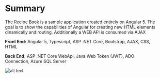 # Summary #
The Recipe Book is a sample application created entirely on Angular 5. The goal is to show the capabilities of Angular for creating new HTML elements dinamically and routing. Additionally a WEB API is consumed via AJAX

**Front End:**	Angular 5, Typescript, ASP .NET Core, Bootstrap, AJAX, CSS, HTML

**Back End:**	ASP .NET Core WebApi, Java Web Token (JWT), ADO Connection, Azure SQL Server

![alt text](http://www.blacksmith.com.mx/Img/recipe-book/recipe-book.png)
